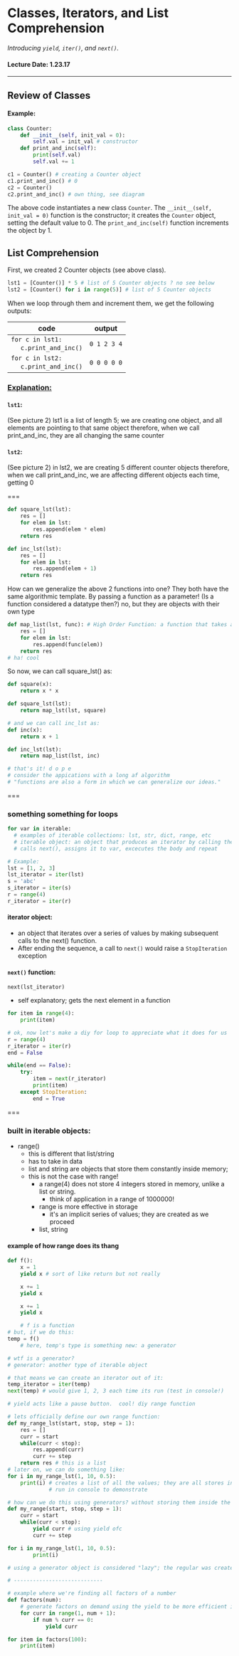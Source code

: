# Classes, Iterators, and List Comprehension 
*Introducing `yield`, `iter()`, and `next()`.*
#### Lecture Date: 1.23.17
---
## Review of Classes
#### Example:
```python
class Counter:
    def __init__(self, init_val = 0):
        self.val = init_val # constructor
    def print_and_inc(self):
        print(self.val)
        self.val += 1

c1 = Counter() # creating a Counter object
c1.print_and_inc() # 0
c2 = Counter()
c2.print_and_inc() # own thing, see diagram
```
The above code instantiates a new class `Counter`.  The `__init__(self, init_val = 0)` function is the constructor; it creates the `Counter` object, setting the default value to 0.  The `print_and_inc(self)` function increments the object by 1.

## List Comprehension
First, we created 2 Counter objects (see above class).
```python
lst1 = [Counter()] * 5 # list of 5 Counter objects ? no see below
lst2 = [Counter() for i in range(5)] # list of 5 Counter objects
```
When we loop through them and increment them, we get the following outputs:

| code | output |
| --- | --- |
| `for c in lst1:` <br> &nbsp;&nbsp;&nbsp;&nbsp; `c.print_and_inc()` | `0 1 2 3 4` |
| `for c in lst2:` <br> &nbsp;&nbsp;&nbsp;&nbsp; `c.print_and_inc()` | `0 0 0 0 0` |

### <u> Explanation: </u> <!-- I know its deprecated fight me about it -->
#### `lst1`:
(See picture 2)
lst1 is a list of length 5;
we are creating one object, and all elements are pointing to that same object
therefore, when we call print_and_inc, they are all changing the same counter

#### `lst2`:
(See picture 2)
in lst2, we are creating 5 different counter objects
therefore, when we call print_and_inc, we are affecting different objects each time, getting 0

===
```python
def square_lst(lst):
    res = []
    for elem in lst:
        res.append(elem * elem)
    return res

def inc_lst(lst):
    res = []
    for elem in lst:
        res.append(elem + 1)
    return res
```
How can we generalize the above 2 functions into one?  They both have the same algorithmic template.
By passing a function as a parameter! (Is a function considered a datatype then?) no, but they are objects with their own type

```python
def map_list(lst, func): # High Order Function: a function that takes another function as an argument
    res = []
    for elem in lst:
        res.append(func(elem))
    return res
# ha! cool
```
So now, we can call square_lst() as:
```python
def square(x):
    return x * x

def square_lst(lst):
    return map_lst(lst, square)

# and we can call inc_lst as:
def inc(x):
    return x + 1

def inc_lst(lst):
    return map_list(lst, inc)

# that's it! d o p e
# consider the appications with a long af algorithm
# "functions are also a form in which we can generalize our ideas."
```
===

### something something for loops
```python
for var in iterable:
  # examples of iterable collections: lst, str, dict, range, etc
  # iterable object: an object that produces an iterator by calling the iter() function
  # calls next(), assigns it to var, excecutes the body and repeat

# Example:
lst = [1, 2, 3]
lst_iterator = iter(lst)
s = 'abc'
s_iterator = iter(s)
r = range(4)
r_iterator = iter(r)
```
#### iterator object: 
* an object that iterates over a series of values by making subsequent calls to the next() function.
* After ending the sequence, a call to `next()` would raise a `StopIteration` exception

#### `next()` function:
`next(lst_iterator)`
* self explanatory; gets the next element in a function

```python
for item in range(4):
    print(item)

# ok, now let's make a diy for loop to appreciate what it does for us
r = range(4)
r_iterator = iter(r)
end = False

while(end == False):
    try:
        item = next(r_iterator)
        print(item)
    except StopIteration:
        end = True
```
===

### built in iterable objects:
* range()
  * this is different that list/string
  * has to take in data
  * list and string are objects that store them constantly inside memory;
  * this is not the case with range!
    * a range(4) does not store 4 integers stored in memory, unlike a list or string.
      * think of application in a range of 1000000!
    * range is more effective in storage
      * it's an implicit series of values; they are created as we proceed
    * list, string

#### example of how range does its thang
```python
def f():
    x = 1
    yield x # sort of like return but not really

    x += 1
    yield x

    x += 1
    yield x

    # f is a function
# but, if we do this:
temp = f()
    # here, temp's type is something new: a generator

# wtf is a generator?
# generator: another type of iterable object

# that means we can create an iterator out of it:
temp_iterator = iter(temp)
next(temp) # would give 1, 2, 3 each time its run (test in console!)

# yield acts like a pause button.  cool! diy range function

# lets officially define our own range function:
def my_range_lst(start, stop, step = 1):
    res = []
    curr = start
    while(curr < stop):
        res.append(curr)
        curr += step
    return res # this is a list
# later on, we can do something like:
for i in my_range_lst(1, 10, 0.5):
    print(i) # creates a list of all the values; they are all stores in memory at the same time
             # run in console to demonstrate

# how can we do this using generators? without storing them inside the memory all at once?
def my_range(start, stop, step = 1):
    curr = start
    while(curr < stop):
        yield curr # using yield ofc
        curr += step

for i in my_range_lst(1, 10, 0.5):
        print(i)

# using a generator object is considered "lazy"; the regular was creates all the elements upfront, even if you don't need all of them.  generator makes them on-demand

# ----------------------------

# example where we're finding all factors of a number
def factors(num):
    # generate factors on demand using the yield to be more efficient in space
    for curr in range(1, num + 1):
        if num % curr == 0:
            yield curr

for item in factors(100):
    print(item)
```
